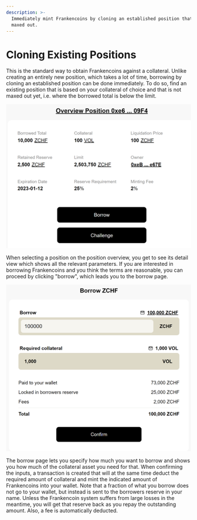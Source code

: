 ```yaml
---
description: >-
  Immediately mint Frankencoins by cloning an established position that is not
  maxed out.
---
```


# Cloning Existing Positions

This is the standard way to obtain Frankencoins against a collateral. Unlike creating an entirely new position, which takes a lot of time, borrowing by cloning an established position can be done immediately. To do so, find an existing position that is based on your collateral of choice and that is not maxed out yet, i.e. where the borrowed total is below the limit.

<img src="../.gitbook/assets/image (10).png" alt="" data-size="original">

When selecting a position on the position overview, you get to see its detail view which shows all the relevant parameters. If you are interested in borrowing Frankencoins and you think the terms are reasonable, you can proceed by clicking "borrow", which leads you to the borrow page.

![](<../.gitbook/assets/image (5) (1).png>)

The borrow page lets you specify how much you want to borrow and shows you how much of the collateral asset you need for that. When confirming the inputs, a transaction is created that will at the same time deduct the required amount of collateral and mint the indicated amount of Frankencoins into your wallet. Note that a fraction of what you borrow does not go to your wallet, but instead is sent to the borrowers reserve in your name. Unless the Frankencoin system suffers from large losses in the meantime, you will get that reserve back as you repay the outstanding amount. Also, a fee is automatically deducted.
